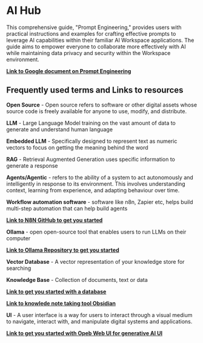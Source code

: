 # AI Hub

This comprehensive guide, "Prompt Engineering," provides users with practical instructions and examples for crafting effective prompts to leverage AI capabilities within their familiar AI Workspace applications. The guide aims to empower everyone to collaborate more effectively with AI while maintaining data privacy and security within the Workspace environment.

[**Link to Google document on Prompt Engineering**](https://github.com/bresciacolloquium/ai-learning-hub/blob/main/22365_3_Prompt%20Engineering_v7.pdf)

## **Frequently used terms and Links to resources**

**Open Source** - Open source refers to software or other digital assets whose source code is freely available for anyone to use, modify, and distribute.

**LLM** - Large Language Model training on the vast amount of data to generate and understand human language

**Embedded LLM** - Specifically designed to represent text as numeric vectors to focus on getting the meaning behind the word

**RAG** - Retrieval Augmented Generation uses specific information to generate a response

**Agents/Agentic** - refers to the ability of a system to act autonomously and intelligently in response to its environment. This involves understanding context, learning from experience, and adapting behaviour over time.

**Workflow automation software** - software like n8n, Zapier etc, helps build multi-step automation that can help build agents

[**Link to N8N GitHub to get you started**](https://github.com/n8n-io)

**Ollama** - open open-source tool that enables users to run LLMs on their computer

[**Link to Ollama Repository to get you started**](https://github.com/ollama/ollama)

**Vector Database** - A vector representation of your knowledge store for searching

**Knowledge Base** - Collection of documents, text or data

[**Link to get you started with a database**](https://github.com/supabase/supabase)

[**Link to knowlede note taking tool Obsidian**](https://obsidian.md/)

**UI** - A user interface is a way for users to interact through a visual medium to navigate, interact with, and manipulate digital systems and applications.

[**Link to get you started with Opeb Web UI for generative AI UI**](https://github.com/open-webui/open-webui)
